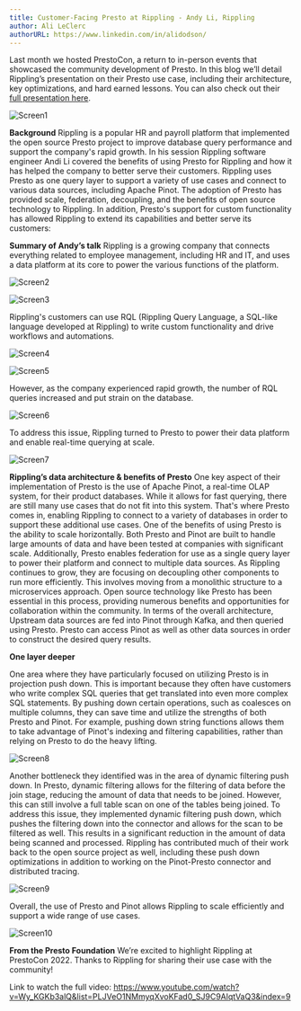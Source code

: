 ```yaml
---
title: Customer-Facing Presto at Rippling - Andy Li, Rippling
author: Ali LeClerc
authorURL: https://www.linkedin.com/in/alidodson/
---
```


Last month we hosted PrestoCon, a return to in-person events that showcased the community development of Presto. In this blog we’ll detail Rippling’s presentation on their Presto use case, including their architecture, key optimizations, and hard earned lessons. You can also check out their [full presentation here](https://www.youtube.com/playlist?list=PLJVeO1NMmyqXvoKFad0_SJ9C9AlqtVaQ3).

<!--truncate-->

![Screen1](/img/blog/2023-01-09-presto-at-rippling/Screen1.png)

**Background**
Rippling is a popular HR and payroll platform that implemented the open source Presto project to improve database query performance and support the company's rapid growth. In his session Rippling software engineer Andi Li covered the benefits of using Presto for Rippling and how it has helped the company to better serve their customers. Rippling uses Presto as one query layer to support a variety of use cases and connect to various data sources, including Apache Pinot. The adoption of Presto has provided scale, federation, decoupling, and the benefits of open source technology to Rippling. In addition, Presto's support for custom functionality has allowed Rippling to extend its capabilities and better serve its customers:

**Summary of Andy’s talk**
Rippling is a growing company that connects everything related to employee management, including HR and IT, and uses a data platform at its core to power the various functions of the platform. 

![Screen2](/img/blog/2023-01-09-presto-at-rippling/Screen2.png)

![Screen3](/img/blog/2023-01-09-presto-at-rippling/Screen3.png)

Rippling's customers can use RQL (Rippling Query Language, a SQL-like language developed at Rippling) to write custom functionality and drive workflows and automations.

![Screen4](/img/blog/2023-01-09-presto-at-rippling/Screen4.png)

![Screen5](/img/blog/2023-01-09-presto-at-rippling/Screen5.png)

However, as the company experienced rapid growth, the number of RQL queries increased and put strain on the database. 

![Screen6](/img/blog/2023-01-09-presto-at-rippling/Screen6.png)
 
To address this issue, Rippling turned to Presto to power their data platform and enable real-time querying at scale. 

![Screen7](/img/blog/2023-01-09-presto-at-rippling/Screen7.png)

**Rippling’s data architecture & benefits of Presto**
One key aspect of their implementation of Presto is the use of Apache Pinot, a real-time OLAP system, for their product databases. While it allows for fast querying, there are still many use cases that do not fit into this system. That's where Presto comes in, enabling Rippling to connect to a variety of databases in order to support these additional use cases.
One of the benefits of using Presto is the ability to scale horizontally. Both Presto and Pinot are built to handle large amounts of data and have been tested at companies with significant scale. Additionally, Presto enables federation for use as a single query layer to power their platform and connect to multiple data sources.
As Rippling continues to grow, they are focusing on decoupling other components to run more efficiently. This involves moving from a monolithic structure to a microservices approach. Open source technology like Presto has been essential in this process, providing numerous benefits and opportunities for collaboration within the community.
In terms of the overall architecture, Upstream data sources are fed into Pinot through Kafka, and then queried using Presto. Presto can access Pinot as well as other data sources in order to construct the desired query results.

**One layer deeper**

One area where they have particularly focused on utilizing Presto is in projection push down. This is important because they often have customers who write complex SQL queries that get translated into even more complex SQL statements. By pushing down certain operations, such as coalesces on multiple columns, they can save time and utilize the strengths of both Presto and Pinot. For example, pushing down string functions allows them to take advantage of Pinot's indexing and filtering capabilities, rather than relying on Presto to do the heavy lifting.

![Screen8](/img/blog/2023-01-09-presto-at-rippling/Screen8.png)

Another bottleneck they identified was in the area of dynamic filtering push down. In Presto, dynamic filtering allows for the filtering of data before the join stage, reducing the amount of data that needs to be joined. However, this can still involve a full table scan on one of the tables being joined. To address this issue, they implemented dynamic filtering push down, which pushes the filtering down into the connector and allows for the scan to be filtered as well. This results in a significant reduction in the amount of data being scanned and processed.
Rippling has contributed much of their work back to the open source project as well, including these push down optimizations in addition to working on the Pinot-Presto connector and distributed tracing. 

![Screen9](/img/blog/2023-01-09-presto-at-rippling/Screen9.png)

Overall, the use of Presto and Pinot allows Rippling to scale efficiently and support a wide range of use cases. 

![Screen10](/img/blog/2023-01-09-presto-at-rippling/Screen10.png)

**From the Presto Foundation**
We’re excited to highlight Rippling at PrestoCon 2022. Thanks to Rippling for sharing their use case with the community!

Link to watch the full video:
https://www.youtube.com/watch?v=Wy_KGKb3alQ&list=PLJVeO1NMmyqXvoKFad0_SJ9C9AlqtVaQ3&index=9